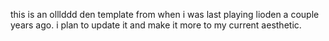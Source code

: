 this is an olllddd den template from when i was last playing lioden a couple years ago. i plan to update it and make it more to my current aesthetic. 
